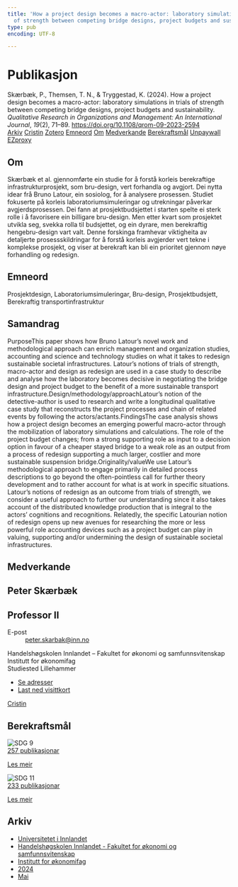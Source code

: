 ```yaml
---
title: 'How a project design becomes a macro-actor: laboratory simulations in trials
  of strength between competing bridge designs, project budgets and sustainability'
type: pub
encoding: UTF-8

---
```

<h1>Publikasjon</h1>
<article id="csl-bib-container-VZYADZLC" class="csl-bib-container">
  <div class="csl-bib-body"> <div class="csl-entry">Skærbæk, P., Themsen, T. N., &#38; Tryggestad, K. (2024). How a project design becomes a macro-actor: laboratory simulations in trials of strength between competing bridge designs, project budgets and sustainability. <i>Qualitative Research in Organizations and Management: An International Journal</i>, <i>19</i>(2), 71–89. <a href="https://doi.org/10.1108/qrom-09-2023-2594">https://doi.org/10.1108/qrom-09-2023-2594</a></div> </div>
  <div class="csl-bib-buttons">
    <a href="#taxonomy-article-VZYADZLC" alt="archive" class="csl-bib-button">Arkiv</a>
    <a href="https://app.cristin.no/results/show.jsf?id=2271839" alt="Cristin" class="csl-bib-button">Cristin</a>
    <a href="http://zotero.org/groups/5881554/items/VZYADZLC" alt="Zotero" class="csl-bib-button">Zotero</a>
    <a href="#keywords-article-VZYADZLC" alt="keywords" class="csl-bib-button">Emneord</a>
    <a href="#about-article-VZYADZLC" alt="about_pub" class="csl-bib-button">Om</a>
    <a href="#contributors-article-VZYADZLC" alt="contributors" class="csl-bib-button">Medverkande</a>
    <a href="#sdg-article-VZYADZLC" alt="sdg" class="csl-bib-button">Berekraftsmål</a>
    <a href="https://doi.org/10.1108/qrom-09-2023-2594" alt="Unpaywall" class="csl-bib-button">Unpaywall</a>
    <a href="https://doi.org/10.1108/qrom-09-2023-2594" alt="EZproxy" class="csl-bib-button">EZproxy</a>
  </div>
  <div id="csl-bib-meta-container-VZYADZLC"></div>
</article>
<div id="csl-bib-meta-VZYADZLC" class="csl-bib-meta">
  <article id="about-article-VZYADZLC" class="about_pub-article">
    <h1>Om</h1>
    Skærbæk et al. gjennomførte ein studie for å forstå korleis berekraftige infrastrukturprosjekt, som bru-design, vert forhandla og avgjort. Dei nytta idear frå Bruno Latour, ein sosiolog, for å analysere prosessen. Studiet fokuserte på korleis laboratoriumsimuleringar og utrekningar påverkar avgjerdsprosessen. Dei fann at prosjektbudsjettet i starten spelte ei sterk rolle i å favorisere ein billigare bru-design. Men etter kvart som prosjektet utvikla seg, svekka rolla til budsjettet, og ein dyrare, men berekraftig hengebru-design vart valt. Denne forskinga framhevar viktigheita av detaljerte prosessskildringar for å forstå korleis avgjerder vert tekne i komplekse prosjekt, og viser at berekraft kan bli ein prioritet gjennom nøye forhandling og redesign.
  </article>
  <article id="keywords-article-VZYADZLC" class="keywords-article">
    <h1>Emneord</h1>
    Prosjektdesign, Laboratoriumsimuleringar, Bru-design, Prosjektbudsjett, Berekraftig transportinfrastruktur
  </article>
  <article id="abstract-article-VZYADZLC" class="abstract-article">
    <h1>Samandrag</h1>
    PurposeThis paper shows how Bruno Latour’s novel work and methodological approach can enrich management and organization studies, accounting and science and technology studies on what it takes to redesign sustainable societal infrastructures. Latour’s notions of trials of strength, macro-actor and design as redesign are used in a case study to describe and analyse how the laboratory becomes decisive in negotiating the bridge design and project budget to the benefit of a more sustainable transport infrastructure.Design/methodology/approachLatour’s notion of the detective-author is used to research and write a longitudinal qualitative case study that reconstructs the project processes and chain of related events by following the actors/actants.FindingsThe case analysis shows how a project design becomes an emerging powerful macro-actor through the mobilization of laboratory simulations and calculations. The role of the project budget changes; from a strong supporting role as input to a decision option in favour of a cheaper stayed bridge to a weak role as an output from a process of redesign supporting a much larger, costlier and more sustainable suspension bridge.Originality/valueWe use Latour’s methodological approach to engage primarily in detailed process descriptions to go beyond the often-pointless call for further theory development and to rather account for what is at work in specific situations. Latour’s notions of redesign as an outcome from trials of strength, we consider a useful approach to further our understanding since it also takes account of the distributed knowledge production that is integral to the actors’ cognitions and recognitions. Relatedly, the specific Latourian notion of redesign opens up new avenues for researching the more or less powerful role accounting devices such as a project budget can play in valuing, supporting and/or undermining the design of sustainable societal infrastructures.
  </article>
  <article id="contributors-article-VZYADZLC" class="contributors-article">
    <h1>Medverkande</h1>
    <div class="personas"> <div class="vrtx-hinn-person-card"> <div class="photo"> <i class="lar la-user-circle missing-person"></i> </div> <div class="info"> <hgroup><h1>Peter Skærbæk</h1> <h2>Professor II</h2> </hgroup><dl> <dt>E-post</dt> <dd> <a href="mailto:peter.skarbak@inn.no">peter.skarbak@inn.no</a> </dd> </dl> <p> Handelshøgskolen Innlandet – Fakultet for økonomi og samfunnsvitenskap<br> Institutt for økonomifag<br> Studiested Lillehammer </p> <ul class="vrtx-hinn-links"> <li><a href="https://www.inn.no/finn-en-ansatt/peter-skarbak.html#vrtx-hinn-addresses">Se adresser</a></li> <li><a href="https://www.inn.no/finn-en-ansatt/peter-skarbak.html?vrtx=vcf">Last ned visittkort</a></li> </ul> </div> </div> <a href="https://app.cristin.no/persons/show.jsf?id=497765" alt="Cristin URL" class="personas-cristin">Cristin</a> </div>
  </article>
  <article id="sdg-article-VZYADZLC" class="sdg-article">
    <h1>Berekraftsmål</h1>
    <div class="sdg-container"><div id="sdg9" class="sdg">
        <img src="{{< params subfolder >}}images/sdg/sdg09_nn.png" class="image" alt="SDG 9">
        <div class="sdg-overlay">
          <a href="{{< params subfolder >}}nn/archive/?sdg=9#archive" class="sdg-publication-count"><span>257</span> publikasjonar</a>
          <p><a href="https://fn.no/om-fn/fns-baerekraftsmaal/industri-innovasjon-og-infrastruktur?lang=nno-NO" class="sdg-read-more">Les meir</a></p>
        </div>
      </div> <div id="sdg11" class="sdg">
        <img src="{{< params subfolder >}}images/sdg/sdg11_nn.png" class="image" alt="SDG 11">
        <div class="sdg-overlay">
          <a href="{{< params subfolder >}}nn/archive/?sdg=11#archive" class="sdg-publication-count"><span>233</span> publikasjonar</a>
          <p><a href="https://fn.no/om-fn/fns-baerekraftsmaal/baerekraftige-byer-og-lokalsamfunn?lang=nno-NO" class="sdg-read-more">Les meir</a></p>
        </div>
      </div></div>
  </article>
  <article id="taxonomy-article-VZYADZLC" class="taxonomy-article">
    <h1>Arkiv</h1>
    <ul>
      <li><a href="{{< params subfolder >}}nn/archive/?key=3DCRN523">Universitetet i Innlandet</a></li>
      <li><a href="{{< params subfolder >}}nn/archive/?key=DU8Q9LN9">Handelshøgskolen Innlandet - Fakultet for økonomi og samfunnsvitenskap</a></li>
      <li><a href="{{< params subfolder >}}nn/archive/?key=3IQA89I8">Institutt for økonomifag</a></li>
      <li><a href="{{< params subfolder >}}nn/archive/?key=ZM8AGK3A">2024</a></li>
      <li><a href="{{< params subfolder >}}nn/archive/?key=VMUEXXY4">Mai</a></li>
    </ul>
  </article>
</div>
